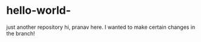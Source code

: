 # hello-world-
just another repository
hi, pranav here. I wanted to make certain changes in the branch!
